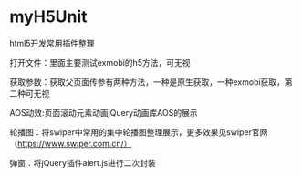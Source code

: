 # myH5Unit
html5开发常用插件整理

打开文件：里面主要测试exmobi的h5方法，可无视

获取参数：获取父页面传参有两种方法，一种是原生获取，一种exmobi获取，第二种可无视

AOS动效:页面滚动元素动画jQuery动画库AOS的展示

轮播图：将swiper中常用的集中轮播图整理展示，更多效果见swiper官网（https://www.swiper.com.cn/）

弹窗：将jQuery插件alert.js进行二次封装
